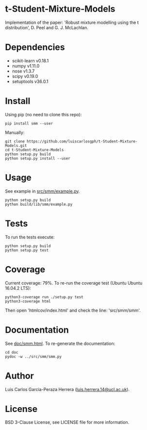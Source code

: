 # t-Student-Mixture-Models
Implementation of the paper: 'Robust mixture modelling using the t distribution', D. Peel and G. J. McLachlan.

# Dependencies
* scikit-learn v0.18.1
* numpy v1.11.0
* nose v1.3.7
* scipy v0.19.0
* setuptools v36.0.1

# Install
Using pip (no need to clone this repo):
```
pip install smm --user
```
Manually:
```
git clone https://github.com/luiscarlosgph/t-Student-Mixture-Models.git
cd t-Student-Mixture-Models
python setup.py build
python setup.py install --user
```

# Usage
See example in [src/smm/example.py](src/smm/example.py). 
```
python setup.py build
python build/lib/smm/example.py
```

# Tests
To run the tests execute:
```
python setup.py build
python setup.py test
```

# Coverage
Current coverage: 79%.
To re-run the coverage test (Ubuntu Ubuntu 16.04.2 LTS):
```
python3-coverage run ./setup.py test
python3-coverage html
```
Then open 'htmlcov/index.html' and check the line: 'src/smm/smm'.

# Documentation
See [doc/smm.html](doc/smm.html).
To re-generate the documentation:
```
cd doc
pydoc -w ../src/smm/smm.py
```

# Author
Luis Carlos Garcia-Peraza Herrera (luis.herrera.14@ucl.ac.uk).

# License
BSD 3-Clause License, see LICENSE file for more information.
